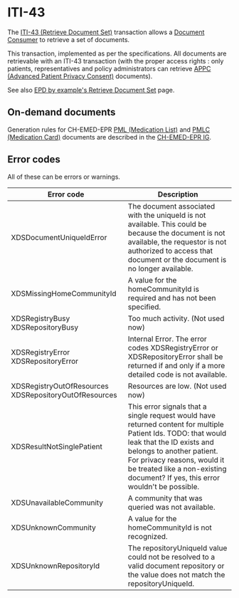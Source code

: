 # ITI-43

The [ITI-43 (Retrieve Document Set)](https://profiles.ihe.net/ITI/TF/Volume2/ITI-43.html) transaction allows a [Document Consumer](https://profiles.ihe.net/ITI/TF/Volume2/ITI-43.html#3.43.2) to retrieve a set of documents. 

This transaction, implemented as per the specifications. All documents are retrievable with an ITI-43 transaction (with the proper access rights : only patients, representatives and policy administrators can retrieve [APPC (Advanced Patient Privacy Consent)](https://www.ihe.net/uploadedFiles/Documents/ITI/IHE_ITI_Suppl_APPC.pdf) documents).

See also [EPD by example's Retrieve Document Set](https://github.com/ehealthsuisse/EPD-by-example/blob/main/files/RetrieveDocumentSet.md) page.

## On-demand documents

Generation rules for CH-EMED-EPR [PML (Medication List)](https://build.fhir.org/ig/CARA-ch/ch-emed-epr/document_pml.html) and [PMLC (Medication Card)](https://build.fhir.org/ig/CARA-ch/ch-emed-epr/document_pmlc.html) documents are described in the [CH-EMED-EPR IG](https://build.fhir.org/ig/CARA-ch/ch-emed-epr/).

## Error codes

All of these can be errors or warnings.

| Error code | Description |
| ------ | ------ |
| XDSDocumentUniqueIdError | The document associated with the uniqueId is not available. This could be because the document is not available, the requestor is not authorized to access that document or the document is no longer available. |
| XDSMissingHomeCommunityId | A value for the homeCommunityId is required and has not been specified. |
| XDSRegistryBusy XDSRepositoryBusy | Too much activity. (Not used now) |
| XDSRegistryError XDSRepositoryError | Internal Error. The error codes XDSRegistryError or XDSRepositoryError shall be returned if and only if a more detailed code is not available. |
| XDSRegistryOutOfResources XDSRepositoryOutOfResources | Resources are low. (Not used now) |
| XDSResultNotSinglePatient | This error signals that a single request would have returned content for multiple Patient Ids. TODO: that would leak that the ID exists and belongs to another patient. For privacy reasons, would it be treated like a non-existing document? If yes, this error wouldn't be possible. |
| XDSUnavailableCommunity | A community that was queried was not available. |
| XDSUnknownCommunity | A value for the homeCommunityId is not recognized. |
| XDSUnknownRepositoryId | The repositoryUniqueId value could not be resolved to a valid document repository or the value does not match the repositoryUniqueId. |
